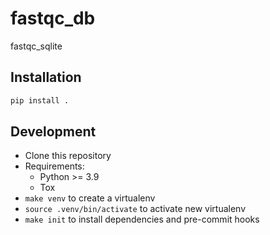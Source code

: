 # fastqc_db

fastqc_sqlite

## Installation

```sh
pip install .
```

## Development

* Clone this repository
* Requirements:
  * Python >= 3.9
  * Tox
* `make venv` to create a virtualenv
* `source .venv/bin/activate` to activate new virtualenv
* `make init` to install dependencies and pre-commit hooks
